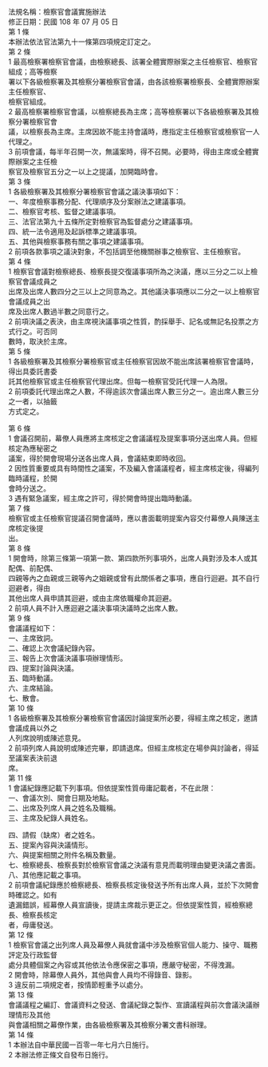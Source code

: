 法規名稱：檢察官會議實施辦法  
修正日期：民國 108 年 07 月 05 日  
第 1 條  
本辦法依法官法第九十一條第四項規定訂定之。  
第 2 條  
1 最高檢察署檢察官會議，由檢察總長、該署全體實際辦案之主任檢察官、檢察官組成；高等檢察  
署以下各級檢察署及其檢察分署檢察官會議，由各該檢察署檢察長、全體實際辦案主任檢察官、  
檢察官組成。  
2 最高檢察署檢察官會議，以檢察總長為主席；高等檢察署以下各級檢察署及其檢察分署檢察官會  
議，以檢察長為主席。主席因故不能主持會議時，應指定主任檢察官或檢察官一人代理之。  
3 前項會議，每半年召開一次，無議案時，得不召開。必要時，得由主席或全體實際辦案之主任檢  
察官及檢察官五分之一以上之提議，加開臨時會。  
第 3 條  
1 各級檢察署及其檢察分署檢察官會議之議決事項如下：  
一、年度檢察事務分配、代理順序及分案辦法之建議事項。  
二、檢察官考核、監督之建議事項。  
三、法官法第九十五條所定對檢察官為監督處分之建議事項。  
四、統一法令適用及起訴標準之建議事項。  
五、其他與檢察事務有關之事項之建議事項。  
2 前項各款事項之議決對象，不包括調至他機關辦事之檢察官、主任檢察官。  
第 4 條  
1 檢察官會議對檢察總長、檢察長提交復議事項所為之決議，應以三分之二以上檢察官會議成員之  
出席及出席人數四分之三以上之同意為之。其他議決事項應以二分之一以上檢察官會議成員之出  
席及出席人數過半數之同意行之。  
2 前項決議之表決，由主席視決議事項之性質，酌採舉手、記名或無記名投票之方式行之。可否同  
數時，取決於主席。  
第 5 條  
1 各級檢察署及其檢察分署檢察官或主任檢察官因故不能出席該署檢察官會議時，得出具委託書委  
託其他檢察官或主任檢察官代理出席。但每一檢察官受託代理一人為限。  
2 前項委託代理出席之人數，不得逾該次會議出席人數三分之一。逾出席人數三分之一者，以抽籤  
方式定之。  


第 6 條  
1 會議召開前，幕僚人員應將主席核定之會議議程及提案事項分送出席人員。但經核定為應秘密之  
議案，得於開會現場分送各出席人員，會議結束即時收回。  
2 因性質重要或具有時間性之議案，不及編入會議議程者，經主席核定後，得編列臨時議程，於開  
會時分送之。  
3 遇有緊急議案，經主席之許可，得於開會時提出臨時動議。  
第 7 條  
檢察官或主任檢察官提議召開會議時，應以書面載明提案內容交付幕僚人員陳送主席核定後提  
出。  
第 8 條  
1 開會時，除第三條第一項第一款、第四款所列事項外，出席人員對涉及本人或其配偶、前配偶、  
四親等內之血親或三親等內之姻親或曾有此關係者之事項，應自行迴避。其不自行迴避者，得由  
其他出席人員申請其迴避，或由主席依職權命其迴避。  
2 前項人員不計入應迴避之議決事項決議時之出席人數。  
第 9 條  
會議議程如下：  
一、主席致詞。  
二、確認上次會議紀錄內容。  
三、報告上次會議決議事項辦理情形。  
四、提案討論與決議。  
五、臨時動議。  
六、主席結論。  
七、散會。  
第 10 條  
1 各級檢察署及其檢察分署檢察官會議因討論提案所必要，得經主席之核定，邀請會議成員以外之  
人列席說明或陳述意見。  
2 前項列席人員說明或陳述完畢，即請退席。但經主席核定在場參與討論者，得延至議案表決前退  
席。  
第 11 條  
1 會議紀錄應記載下列事項。但依提案性質毋庸記載者，不在此限：  
一、會議次別、開會日期及地點。  
二、出席及列席人員之姓名及職稱。  
三、主席及紀錄人員姓名。  


四、請假（缺席）者之姓名。  
五、提案內容與決議情形。  
六、與提案相關之附件名稱及數量。  
七、檢察總長、檢察長對於檢察官會議之決議有意見而載明理由變更決議之書面。  
八、其他應記載之事項。  
2 前項會議紀錄應於檢察總長、檢察長核定後發送予所有出席人員，並於下次開會時確認之。如有  
遺漏錯誤，經幕僚人員宣讀後，提請主席裁示更正之。但依提案性質，經檢察總長、檢察長核定  
者，毋庸發送。  
第 12 條  
1 檢察官會議之出列席人員及幕僚人員就會議中涉及檢察官個人能力、操守、職務評定及行政監督  
處分具體個案之內容或其他依法令應保密之事項，應嚴守秘密，不得洩漏。  
2 開會時，除幕僚人員外，其他與會人員均不得錄音、錄影。  
3 違反前二項規定者，按情節輕重予以處分。  
第 13 條  
會議議程之編訂、會議資料之發送、會議紀錄之製作、宣讀議程與前次會議決議辦理情形及其他  
與會議相關之幕僚作業，由各級檢察署及其檢察分署文書科辦理。  
第 14 條  
1 本辦法自中華民國一百零一年七月六日施行。  
2 本辦法修正條文自發布日施行。  


